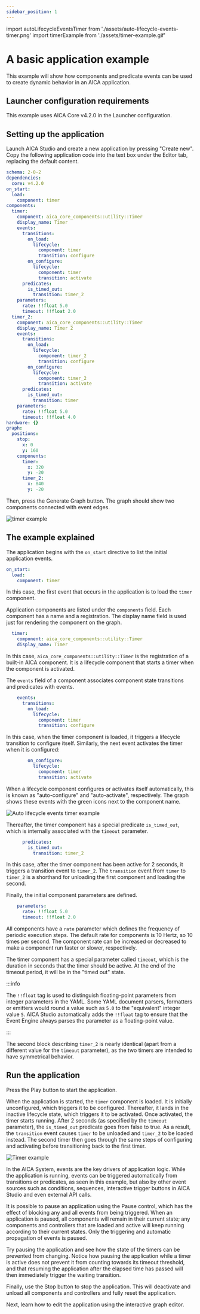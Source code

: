 ```yaml
---
sidebar_position: 1
---
```


import autoLifecycleEventsTimer from './assets/auto-lifecycle-events-timer.png'
import timerExample from './assets/timer-example.gif'

# A basic application example

This example will show how components and predicate events can be used to create dynamic behavior in an AICA
application.

## Launcher configuration requirements

This example uses AICA Core v4.2.0 in the Launcher configuration.

## Setting up the application

Launch AICA Studio and create a new application by pressing "Create new".
Copy the following application code into the text box under the Editor tab, replacing the default content.

```yaml
schema: 2-0-2
dependencies:
  core: v4.2.0
on_start:
  load:
    component: timer
components:
  timer:
    component: aica_core_components::utility::Timer
    display_name: Timer
    events:
      transitions:
        on_load:
          lifecycle:
            component: timer
            transition: configure
        on_configure:
          lifecycle:
            component: timer
            transition: activate
      predicates:
        is_timed_out:
          transition: timer_2
    parameters:
      rate: !!float 5.0
      timeout: !!float 2.0
  timer_2:
    component: aica_core_components::utility::Timer
    display_name: Timer 2
    events:
      transitions:
        on_load:
          lifecycle:
            component: timer_2
            transition: configure
        on_configure:
          lifecycle:
            component: timer_2
            transition: activate
      predicates:
        is_timed_out:
          transition: timer
    parameters:
      rate: !!float 5.0
      timeout: !!float 4.0
hardware: {}
graph:
  positions:
    stop:
      x: 0
      y: 160
    components:
      timer:
        x: 320
        y: -20
      timer_2:
        x: 840
        y: -20
```

Then, press the Generate Graph button. The graph should show two components connected with event edges.

![timer example](./assets/timer-example.png)

## The example explained

The application begins with the `on_start` directive to list the initial application events.

```yaml
on_start:
  load:
    component: timer
```

In this case, the first event that occurs in the application is to load the `timer` component.

Application components are listed under the `components` field. Each component has a name and a registration.
The display name field is used just for rendering the component on the graph.

```yaml
  timer:
    component: aica_core_components::utility::Timer
    display_name: Timer
```

In this case, `aica_core_components::utility::Timer` is the registration of a built-in AICA component. It is a lifecycle
component that starts a timer when the component is activated.

The `events` field of a component associates component state transitions and predicates with events.

```yaml
    events:
      transitions:
        on_load:
          lifecycle:
            component: timer
            transition: configure
```

In this case, when the timer component is loaded, it triggers a lifecycle transition to configure itself.
Similarly, the next event activates the timer when it is configured:

```yaml
        on_configure:
          lifecycle:
            component: timer
            transition: activate
```

When a lifecycle component configures or activates itself automatically, this is known as "auto-configure" and
"auto-activate", respectively. The graph shows these events with the green icons next to the component name.

<div class="text--center">
  <img src={autoLifecycleEventsTimer} alt="Auto lifecycle events timer example" />
</div>

Thereafter, the timer component has a special predicate `is_timed_out`, which is internally associated with the `timeout`
parameter.

```yaml
      predicates:
        is_timed_out:
          transition: timer_2
```

In this case, after the timer component has been active for 2 seconds, it triggers a transition event to `timer_2`.
The `transition` event from `timer` to `timer_2` is a shorthand for unloading the first component and loading the
second.

Finally, the initial component parameters are defined.

```yaml
    parameters:
      rate: !!float 5.0
      timeout: !!float 2.0
```

All components have a `rate` parameter which defines the frequency of periodic execution steps. The default rate for
components is 10 Hertz, so 10 times per second. The component rate can be increased or decreased to make a component run
faster or slower, respectively.

The timer component has a special parameter called `timeout`, which is the duration in seconds that the timer should
be active. At the end of the timeout period, it will be in the "timed out" state.

:::info

The `!!float` tag is used to distinguish floating-point parameters from integer parameters in the YAML. Some YAML
document parsers, formatters or emitters would round a value such as `5.0` to the "equivalent" integer value `5`.
AICA Studio automatically adds the `!!float` tag to ensure that the Event Engine always parses the parameter as a
floating-point value.

:::

The second block describing `timer_2` is nearly identical (apart from a different value for the `timeout` parameter), as
the two timers are intended to have symmetrical behavior.

## Run the application

Press the Play button to start the application.

When the application is started, the `timer` component is loaded. It is initially unconfigured, which triggers it
to be configured. Thereafter, it lands in the inactive lifecycle state, which triggers it to be activated.
Once activated, the timer starts running. After 2 seconds (as specified by the `timeout` parameter), the `is_timed_out`
predicate goes from false to true. As a result, the `transition` event causes `timer` to be unloaded and `timer_2` to be
loaded instead. The second timer then goes through the same steps of configuring and activating before transitioning
back to the first timer.

<div class="text--center">
  <img src={timerExample} alt="Timer example" />
</div>

In the AICA System, events are the key drivers of application logic. While the application is running, events can be
triggered automatically from transitions or predicates, as seen in this example, but also by other event sources such
as conditions, sequences, interactive trigger buttons in AICA Studio and even external API calls.

It is possible to pause an application using the Pause control, which has the effect of blocking any and all events from
being triggered. When an application is paused, all components will remain in their current state; any components and
controllers that are loaded and active will keep running according to their current states. Only the triggering and
automatic propagation of events is paused.

Try pausing the application and see how the state of the timers can be prevented from changing. Notice how pausing the
application while a timer is active does not prevent it from counting towards its timeout threshold, and that resuming
the application after the elapsed time has passed will then immediately trigger the waiting transition.

Finally, use the Stop button to stop the application. This will deactivate and unload all components and controllers
and fully reset the application.

Next, learn how to edit the application using the interactive graph editor.
